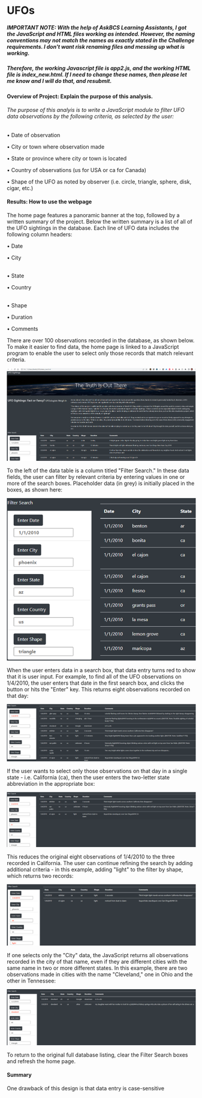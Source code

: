 # UFOs

##### IMPORTANT NOTE: With the help of AskBCS Learning Assistants, I got the JavaScript and HTML files working as intended. However, the naming conventions may not match the names as exactly stated in the Challenge requirements. I don't want risk renaming files and messing up what is working. 

##### Therefore, the working Javascript file is app2.js, and the working HTML file is index_new.html. If I need to change these names, then please let me know and I will do that, and resubmit.

#### Overview of Project: Explain the purpose of this analysis.

###### The purpose of this analyis is to write a JavaScript module to filter UFO data observations by the following criteria, as selected by the user:

• Date of observation</p>
• City or town where observation made</p>
• State or province where city or town is located</p>
• Country of observations (us for USA or ca for Canada)</p>
• Shape of the UFO as noted by observer (i.e. circle, triangle, sphere, disk, cigar, etc.)</p>

#### Results: How to use the webpage

The home page features a panoramic banner at the top, followed by a written summary of the project. Below the written summary is a list of all of the UFO sightings in the database. Each line of UFO data includes the following column headers:

• Date</p>
• City</p>	
• State</p>	
• Country</p>	
• Shape</p>
• Duration</p>
• Comments</p>

There are over 100 observations recorded in the database, as shown below. To make it easier to find data, the home page is linked to a JavaScript program to enable the user to select only those records that match relevant criteria.

![Full_webpage](images/Full_webpage.png)

To the left of the data table is a column titled "Filter Search." In these data fields, the user can filter by relevant criteria by entering values in one or more of the search boxes. Placeholder data (in grey) is initially placed in the boxes, as shown here:

![Filter_Search](images/Filter_Search.png)

When the user enters data in a search box, that data entry turns red to show that it is user input. For example, to find all of the UFO observations on 1/4/2010, the user enters that date in the first search box, and clicks the button or hits the "Enter" key. This returns eight observations recorded on that day:

![Jan_4](images/Jan_4.png)

If the user wants to select only those observations on that day in a single state - i.e. California (ca), then the user enters the two-letter state abbreviation in the appropriate box:

![Jan_4_ca](images/Jan_4_ca.png)

This reduces the original eight observations of 1/4/2010 to the three recorded in California. The user can continue refining the search by adding additional criteria - in this example, adding "light" to the filter by shape, which returns two records:

![Jan_4_ca_light](images/Jan_4_ca_light.png)

If one selects only the "City" data, the JavaScript returns all observations recorded in the city of that name, even if they are different cities with the same name in two or more different states. In this example, there are two observations made in cities with the name "Cleveland," one in Ohio and the other in Tennessee:

![Cleveland](images/Cleveland.png)

To return to the original full database listing, clear the Filter Search boxes and refresh the home page.

#### Summary

One drawback of this design is that data entry is case-sensitive 
